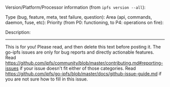 Version/Platform/Processor information (from `ipfs version --all`):



Type (bug, feature, meta, test failure, question):
Area (api, commands, daemon, fuse, etc):
Priority (from P0: functioning, to P4: operations on fire):

Description:




---------------------------------------------------
This is for you! Please read, and then delete this text before posting it.
The go-ipfs issues are only for bug reports and directly actionable features.
Read https://github.com/ipfs/community/blob/master/contributing.md#reporting-issues if your issue doesn't fit either of those categories.
Read https://github.com/ipfs/go-ipfs/blob/master/docs/github-issue-guide.md if you are not sure how to fill in this issue.
